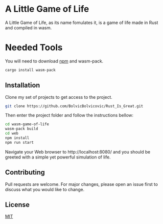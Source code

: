 # A Little Game of Life

A Little Game of Life, as its name fomulates it, is a game of life made in Rust and compiled in wasm.

# Needed Tools

You will need to download [npm](https://lesbricodeurs.fr/articles/Comment-installer-npm-proprement/) and wasm-pack. 

```bash
cargo install wasm-pack
```

## Installation

Clone my set of projects to get access to the project.
```bash
git clone https://github.com/BolvicBolvicovic/Rust_Is_Great.git
```

Then enter the project folder and follow the instructions bellow:

```bash
cd wasm-game-of-life
wasm-pack build
cd web
npm install
npm run start
```
Navigate your Web browser to http://localhost:8080/ and you should be greeted with a simple yet powerful simulation of life.

## Contributing

Pull requests are welcome. For major changes, please open an issue first
to discuss what you would like to change.

## License

[MIT](http://opensource.org/licenses/MIT)
